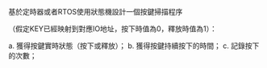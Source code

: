 基於定時器或者RTOS使用狀態機設計一個按鍵掃描程序

（假定KEY已經映射到對應IO地址，按下時值為0，釋放時值為1）：

a. 獲得按鍵實時狀態（按下或釋放）；
b. 獲得按鍵持續按下的時間；
c. 記錄按下的次數；
